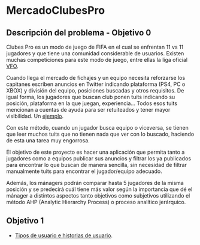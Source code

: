# MercadoClubesPro

## Descripción del problema - Objetivo 0
Clubes Pro es un modo de juego de FIFA en el cual se enfrentan 11 
vs 11 jugadores y que tiene una comunidad considerable de usuarios.
Existen muchas competiciones para este modo de juego, entre ellas 
la liga oficial [VFO](http://www.vfospain.com/psn/).

Cuando llega el mercado de fichajes y un equipo necesita reforzarse
los capitanes escriben anuncios en Twitter indicando plataforma
(PS4, PC o XBOX) y división del equipo, posiciones buscadas y otros
requisitos. De igual forma, los jugadores que buscan club ponen
tuits indicando su posición, plataforma en la que juegan,
experiencia... Todos esos tuits mencionan a cuentas de ayuda para
ser retuiteados y tener mayor visibilidad. Un [ejemplo](https://twitter.com/p3dr3tti_87/status/1425809287943761929).

Con este método, cuando un jugador busca equipo o viceversa, se
tienen que leer muchos tuits que no tienen nada que ver con lo
buscado, haciendo de esta una tarea muy engorrosa.

El objetivo de este proyecto es hacer una aplicación que permita 
tanto a jugadores como a equipos publicar sus anuncios y filtrar 
los ya publicados para encontrar lo que buscan de manera sencilla,
sin necesidad de filtrar manualmente tuits para encontrar el
jugador/equipo adecuado. 

Además, los mánagers podrán comparar hasta 5 jugadores de la misma posición 
y se predecirá cuál tiene más valor según la importancia que dé el mánager 
a distintos aspectos tanto objetivos como subjetivos  utilizando el 
método AHP (Analytic Hierarchy Process) o proceso analítico jerárquico.

## Objetivo 1

* [Tipos de usuario e historias de usuario](./docs/HUs.md).
